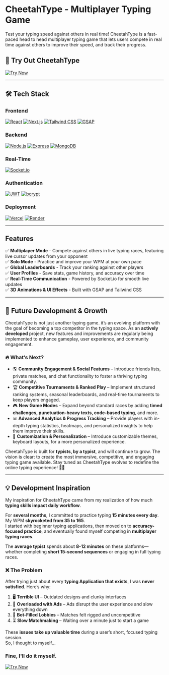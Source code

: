 # CheetahType - Multiplayer Typing Game

Test your typing speed against others in real time! CheetahType is a fast-paced head to head multiplayer typing game that lets users compete in real time against others to improve their speed, and track their progress.

## 🎯 Try Out CheetahType  
[![Try Now](https://img.shields.io/badge/Try%20Now-CheetahType-blue?style=for-the-badge&logo=vercel)](https://cheetah-client.vercel.app/)

---

## 🛠️ Tech Stack  

### **Frontend**  
[![React](https://img.shields.io/badge/React-20232A?style=for-the-badge&logo=react&logoColor=61DAFB)](https://react.dev/)
[![Next.js](https://img.shields.io/badge/Next.js-000000?style=for-the-badge&logo=nextdotjs&logoColor=white)](https://nextjs.org/)
[![Tailwind CSS](https://img.shields.io/badge/Tailwind_CSS-38B2AC?style=for-the-badge&logo=tailwind-css&logoColor=white)](https://tailwindcss.com/)
[![GSAP](https://img.shields.io/badge/GSAP-88CE02?style=for-the-badge&logo=greensock&logoColor=white)](https://greensock.com/gsap/)

### **Backend**  
[![Node.js](https://img.shields.io/badge/Node.js-43853D?style=for-the-badge&logo=node.js&logoColor=white)](https://nodejs.org/)
[![Express](https://img.shields.io/badge/Express.js-000000?style=for-the-badge&logo=express&logoColor=white)](https://expressjs.com/)
[![MongoDB](https://img.shields.io/badge/MongoDB-4EA94B?style=for-the-badge&logo=mongodb&logoColor=white)](https://www.mongodb.com/)

### **Real-Time**  
[![Socket.io](https://img.shields.io/badge/Socket.io-010101?style=for-the-badge&logo=socket.io&logoColor=white)](https://socket.io/)

### **Authentication**  
[![JWT](https://img.shields.io/badge/JWT-000000?style=for-the-badge&logo=jsonwebtokens&logoColor=white)](https://jwt.io/)
[![bcrypt](https://img.shields.io/badge/bcrypt-4A90E2?style=for-the-badge)](https://www.npmjs.com/package/bcrypt)

### **Deployment**  
[![Vercel](https://img.shields.io/badge/Vercel-000000?style=for-the-badge&logo=vercel&logoColor=white)](https://vercel.com/)
[![Render](https://img.shields.io/badge/Render-0468D7?style=for-the-badge&logo=render&logoColor=white)](https://render.com/)

---

## Features
✅ **Multiplayer Mode** - Compete against others in live typing races, featuring live cursor updates from your opponent  
✅ **Solo Mode** - Practice and improve your WPM at your own pace  
✅ **Global Leaderboards** - Track your ranking against other players  
✅ **User Profiles** - Save stats, game history, and accuracy over time  
✅ **Real-Time Communication** - Powered by Socket.io for smooth live updates  
✅ **3D Animations & UI Effects** - Built with GSAP and Tailwind CSS  

---

## 🚀 Future Development & Growth  

CheetahType is not just another typing game. it’s an evolving platform with the goal of becoming a top competitor in the typing space. As an **actively developed** project, new features and improvements are regularly being implemented to enhance gameplay, user experience, and community engagement.  

### 🔥 What’s Next?  

- 🌎 **Community Engagement & Social Features** – Introduce friends lists, private matches, and chat functionality to foster a thriving typing community.  
- 🏆 **Competitive Tournaments & Ranked Play** – Implement structured ranking systems, seasonal leaderboards, and real-time tournaments to keep players engaged.  
- 🎮 **New Game Modes** – Expand beyond standard races by adding **timed challenges, punctuation-heavy texts, code-based typing**, and more.  
- 📊 **Advanced Analytics & Progress Tracking** – Provide players with in-depth typing statistics, heatmaps, and personalized insights to help them improve their skills.  
- 🎨 **Customization & Personalization** – Introduce customizable themes, keyboard layouts, for a more personalized experience.  

CheetahType is built for **typists, by a typist**, and will continue to grow. The vision is clear: to create the most immersive, competitive, and engaging typing game available. Stay tuned as CheetahType evolves to redefine the online typing experience! 🚀🔥  

---

## 💡 Development Inspiration  

My inspiration for CheetahType came from my realization of how much **typing skills impact daily workflow**.  

For **several months**, I committed to practice typing **15 minutes every day**. My WPM **skyrocketed from 35 to 165**.  
I started with beginner typing applications, then moved on to **accuracy-focused practice**, and eventually found myself competing in **multiplayer typing races**.  

The **average typist** spends about **8-12 minutes** on these platforms—whether completing **short 15-second sequences** or engaging in full typing races.  

### ❌ The Problem  
After trying just about every **typing Application that exists**, I was **never satisfied**. Here’s why:  

1. 🖥️ **Terrible UI** – Outdated designs and clunky interfaces  
2. 📢 **Overloaded with Ads** – Ads disrupt the user experience and slow everything down  
3. 🤖 **Bot-Filled Lobbies** – Matches felt rigged and uncompetitive  
4. ⏳ **Slow Matchmaking** – Waiting over a minute just to start a game  

These **issues take up valuable time** during a user’s short, focused typing session.  
So, I thought to myself...

### **Fine, I'll do it myself.**   
[![Try Now](https://img.shields.io/badge/Try%20Now-CheetahType-blue?style=for-the-badge&logo=vercel)](https://cheetah-client.vercel.app/)

